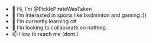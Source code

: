 - 👋 Hi, I’m @PicklePirateWasTaken
- 👀 I’m interested in sports like badminton and gaming :))
- 🌱 I’m currently learning c#
- 💞️ I’m looking to collaborate on nothing.
- 📫 How to reach me (dont.)

<!---
PicklePirateWasTaken/PicklePirateWasTaken is a ✨ special ✨ repository because its `README.md` (this file) appears on your GitHub profile.
You can click the Preview link to take a look at your changes.
--->
